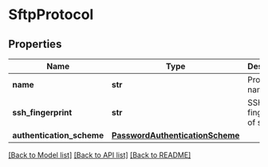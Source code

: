 # SftpProtocol

## Properties
Name | Type | Description | Notes
------------ | ------------- | ------------- | -------------
**name** | **str** | Protocol name | 
**ssh_fingerprint** | **str** | SSH fingerprint of server | 
**authentication_scheme** | [**PasswordAuthenticationScheme**](PasswordAuthenticationScheme.md) |  | 

[[Back to Model list]](../README.md#documentation-for-models) [[Back to API list]](../README.md#documentation-for-api-endpoints) [[Back to README]](../README.md)

